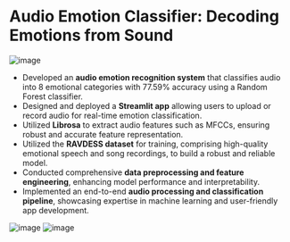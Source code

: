 # **Audio Emotion Classifier: Decoding Emotions from Sound**

![image](https://github.com/user-attachments/assets/5e3bf0ed-da0c-45e1-aad2-cff26aa0a860)


- Developed an **audio emotion recognition system** that classifies audio into 8 emotional categories with 77.59% accuracy using a Random Forest classifier.  
- Designed and deployed a **Streamlit app** allowing users to upload or record audio for real-time emotion classification.  
- Utilized **Librosa** to extract audio features such as MFCCs, ensuring robust and accurate feature representation.  
- Utilized the **RAVDESS dataset** for training, comprising high-quality emotional speech and song recordings, to build a robust and reliable model.  
- Conducted comprehensive **data preprocessing and feature engineering**, enhancing model performance and interpretability.  
- Implemented an end-to-end **audio processing and classification pipeline**, showcasing expertise in machine learning and user-friendly app development.

![image](https://github.com/user-attachments/assets/80eb9359-f1ca-4cba-8e87-04a232a73f00)
![image](https://github.com/user-attachments/assets/f6113ade-a97d-4d1a-a4e2-3420a4d785e4)





